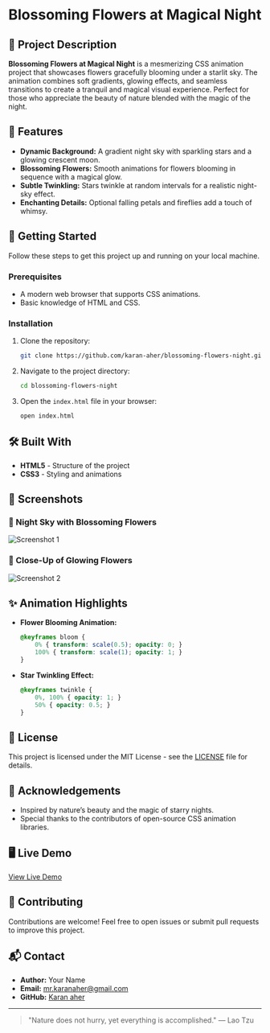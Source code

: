 # Blossoming Flowers at Magical Night


## 🌟 Project Description
**Blossoming Flowers at Magical Night** is a mesmerizing CSS animation project that showcases flowers gracefully blooming under a starlit sky. The animation combines soft gradients, glowing effects, and seamless transitions to create a tranquil and magical visual experience. Perfect for those who appreciate the beauty of nature blended with the magic of the night.

## 🎨 Features
- **Dynamic Background:** A gradient night sky with sparkling stars and a glowing crescent moon.
- **Blossoming Flowers:** Smooth animations for flowers blooming in sequence with a magical glow.
- **Subtle Twinkling:** Stars twinkle at random intervals for a realistic night-sky effect.
- **Enchanting Details:** Optional falling petals and fireflies add a touch of whimsy.

## 🚀 Getting Started
Follow these steps to get this project up and running on your local machine.

### Prerequisites
- A modern web browser that supports CSS animations.
- Basic knowledge of HTML and CSS.

### Installation
1. Clone the repository:
   ```bash
   git clone https://github.com/karan-aher/blossoming-flowers-night.git
   ```
2. Navigate to the project directory:
   ```bash
   cd blossoming-flowers-night
   ```
3. Open the `index.html` file in your browser:
   ```bash
   open index.html
   ```

## 🛠️ Built With
- **HTML5** - Structure of the project
- **CSS3** - Styling and animations

## 📸 Screenshots
### 🌌 Night Sky with Blossoming Flowers
![Screenshot 1](https://via.placeholder.com/600x400?text=Night+Sky+Screenshot)

### 🌸 Close-Up of Glowing Flowers
![Screenshot 2](https://via.placeholder.com/600x400?text=Glowing+Flowers+Screenshot)

## ✨ Animation Highlights
- **Flower Blooming Animation:**
  ```css
  @keyframes bloom {
      0% { transform: scale(0.5); opacity: 0; }
      100% { transform: scale(1); opacity: 1; }
  }
  ```
- **Star Twinkling Effect:**
  ```css
  @keyframes twinkle {
      0%, 100% { opacity: 1; }
      50% { opacity: 0.5; }
  }
  ```

## 📄 License
This project is licensed under the MIT License - see the [LICENSE](LICENSE) file for details.

## 🌟 Acknowledgements
- Inspired by nature’s beauty and the magic of starry nights.
- Special thanks to the contributors of open-source CSS animation libraries.

## 🖥️ Live Demo
[View Live Demo](https://css-blooming-flowers.vercel.app/)

## 🤝 Contributing
Contributions are welcome! Feel free to open issues or submit pull requests to improve this project.

## 📬 Contact
- **Author:** Your Name
- **Email:** mr.karanaher@gmail.com
- **GitHub:** [Karan aher](https://github.com/karan-aher)

---

> "Nature does not hurry, yet everything is accomplished." — Lao Tzu

